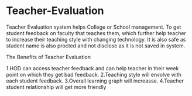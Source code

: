 # Teacher-Evaluation

Teacher Evaluation system helps College or School management.
To get student feedback on faculty that teaches them, which further help teacher to increase their teaching
style with changing technology.
It is also safe as student name is also procted and not disclose as it is not saved in system.

The Benefits of Teacher  Evaluation

1.HOD can access teacher feedback and can help teacher in their week point on which they get bad feedback.
2.Teaching style will envolve with each student feedback.
3.Overall learning graph will increasse.
4.Teacher student relationship will get more friendly 

